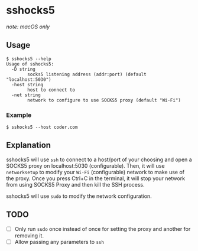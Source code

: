 # sshocks5

*note: macOS only*

## Usage

```fish
$ sshocks5 --help
Usage of sshocks5:
  -D string
    	socks5 listening address (addr:port) (default "localhost:5030")
  -host string
    	host to connect to
  -net string
    	network to configure to use SOCKS5 proxy (default "Wi-Fi")
```

### Example

```fish
$ sshocks5 --host coder.com
```

## Explanation

sshocks5 will use `ssh` to connect to a host/port of your choosing
and open a SOCKS5 proxy on localhost:5030 (configurable). Then, it will
use `networksetup` to modify your `Wi-Fi` (configurable) network
to make use of the proxy. Once you press Ctrl+C in the terminal, it will
stop your network from using SOCKS5 Proxy and then kill the SSH process.

sshocks5 will use `sudo` to modify the network configuration.

## TODO

- [ ] Only run `sudo` once instead of once for setting the proxy
      and another for removing it.
- [ ] Allow passing any parameters to `ssh`